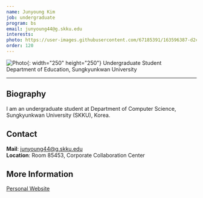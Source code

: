 ```yaml
---
name: Junyoung Kim
job: undergraduate
program: bs
email: junyoung44@g.skku.edu
interests: 
photo: https://user-images.githubusercontent.com/67185391/163596387-d2cccc62-197d-40ea-899e-5b0ccaad7393.jpg
order: 120
---
```


![Photo](https://user-images.githubusercontent.com/67185391/163596387-d2cccc62-197d-40ea-899e-5b0ccaad7393.jpg){: width="250" height="250"}
Undergraduate Student<br>Department of Education, Sungkyunkwan University<br>

<hr>

## Biography
I am an undergraduate student at Department of Computer Science, Sungkyunkwan University (SKKU), Korea. 

## Contact
**Mail**: junyoung44@g.skku.edu<br>
**Location**: Room 85453, Corporate Collaboration Center

## More Information
[Personal Website](https://github.com/junieberry)
